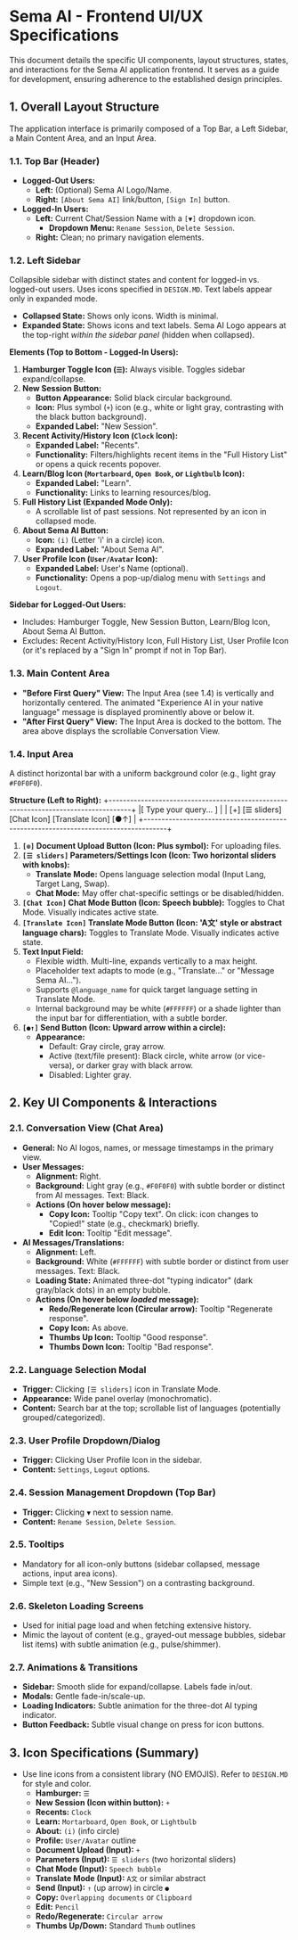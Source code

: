 # Sema AI - Frontend UI/UX Specifications

This document details the specific UI components, layout structures, states, and interactions for the Sema AI application frontend. It serves as a guide for development, ensuring adherence to the established design principles.

## 1. Overall Layout Structure

The application interface is primarily composed of a Top Bar, a Left Sidebar, a Main Content Area, and an Input Area.

### 1.1. Top Bar (Header)

*   **Logged-Out Users:**
    *   **Left:** (Optional) Sema AI Logo/Name.
    *   **Right:** `[About Sema AI]` link/button, `[Sign In]` button.
*   **Logged-In Users:**
    *   **Left:** Current Chat/Session Name with a `[▼]` dropdown icon.
        *   **Dropdown Menu:** `Rename Session`, `Delete Session`.
    *   **Right:** Clean; no primary navigation elements.

### 1.2. Left Sidebar

Collapsible sidebar with distinct states and content for logged-in vs. logged-out users. Uses icons specified in `DESIGN.MD`. Text labels appear only in expanded mode.

*   **Collapsed State:** Shows only icons. Width is minimal.
*   **Expanded State:** Shows icons and text labels. Sema AI Logo appears at the top-right *within the sidebar panel* (hidden when collapsed).

**Elements (Top to Bottom - Logged-In Users):**

1.  **Hamburger Toggle Icon (`☰`):** Always visible. Toggles sidebar expand/collapse.
2.  **New Session Button:**
    *   **Button Appearance:** Solid black circular background.
    *   **Icon:** Plus symbol (`+`) icon (e.g., white or light gray, contrasting with the black button background).
    *   **Expanded Label:** "New Session".
3.  **Recent Activity/History Icon (`Clock` Icon):**
    *   **Expanded Label:** "Recents".
    *   **Functionality:** Filters/highlights recent items in the "Full History List" or opens a quick recents popover.
4.  **Learn/Blog Icon (`Mortarboard`, `Open Book`, or `Lightbulb` Icon):**
    *   **Expanded Label:** "Learn".
    *   **Functionality:** Links to learning resources/blog.
5.  **Full History List (Expanded Mode Only):**
    *   A scrollable list of past sessions. Not represented by an icon in collapsed mode.
6.  **About Sema AI Button:**
    *   **Icon:** `(i)` (Letter 'i' in a circle) icon.
    *   **Expanded Label:** "About Sema AI".
7.  **User Profile Icon (`User/Avatar` Icon):**
    *   **Expanded Label:** User's Name (optional).
    *   **Functionality:** Opens a pop-up/dialog menu with `Settings` and `Logout`.

**Sidebar for Logged-Out Users:**
*   Includes: Hamburger Toggle, New Session Button, Learn/Blog Icon, About Sema AI Button.
*   Excludes: Recent Activity/History Icon, Full History List, User Profile Icon (or it's replaced by a "Sign In" prompt if not in Top Bar).

### 1.3. Main Content Area

*   **"Before First Query" View:** The Input Area (see 1.4) is vertically and horizontally centered. The animated "Experience AI in your native language" message is displayed prominently above or below it.
*   **"After First Query" View:** The Input Area is docked to the bottom. The area above displays the scrollable Conversation View.

### 1.4. Input Area

A distinct horizontal bar with a uniform background color (e.g., light gray `#F0F0F0`).

**Structure (Left to Right):**
+------------------------------------------------------------------------------------+
|[ Type your query... ]                                                      |
| [+] [☰ sliders] [Chat Icon] [Translate Icon]                          [●↑] |
+------------------------------------------------------------------------------------+


1.  **`[⊕]` Document Upload Button (Icon: Plus symbol):** For uploading files.
2.  **`[☰ sliders]` Parameters/Settings Icon (Icon: Two horizontal sliders with knobs):**
    *   **Translate Mode:** Opens language selection modal (Input Lang, Target Lang, Swap).
    *   **Chat Mode:** May offer chat-specific settings or be disabled/hidden.
3.  **`[Chat Icon]` Chat Mode Button (Icon: Speech bubble):** Toggles to Chat Mode. Visually indicates active state.
4.  **`[Translate Icon]` Translate Mode Button (Icon: 'A文' style or abstract language chars):** Toggles to Translate Mode. Visually indicates active state.
5.  **Text Input Field:**
    *   Flexible width. Multi-line, expands vertically to a max height.
    *   Placeholder text adapts to mode (e.g., "Translate..." or "Message Sema AI...").
    *   Supports `@language_name` for quick target language setting in Translate Mode.
    *   Internal background may be white (`#FFFFFF`) or a shade lighter than the input bar for differentiation, with a subtle border.
6.  **`[●↑]` Send Button (Icon: Upward arrow within a circle):**
    *   **Appearance:**
        *   Default: Gray circle, gray arrow.
        *   Active (text/file present): Black circle, white arrow (or vice-versa), or darker gray with black arrow.
        *   Disabled: Lighter gray.

## 2. Key UI Components & Interactions

### 2.1. Conversation View (Chat Area)

*   **General:** No AI logos, names, or message timestamps in the primary view.
*   **User Messages:**
    *   **Alignment:** Right.
    *   **Background:** Light gray (e.g., `#F0F0F0`) with subtle border or distinct from AI messages. Text: Black.
    *   **Actions (On hover below message):**
        *   **Copy Icon:** Tooltip "Copy text". On click: icon changes to "Copied!" state (e.g., checkmark) briefly.
        *   **Edit Icon:** Tooltip "Edit message".
*   **AI Messages/Translations:**
    *   **Alignment:** Left.
    *   **Background:** White (`#FFFFFF`) with subtle border or distinct from user messages. Text: Black.
    *   **Loading State:** Animated three-dot "typing indicator" (dark gray/black dots) in an empty bubble.
    *   **Actions (On hover below *loaded* message):**
        *   **Redo/Regenerate Icon (Circular arrow):** Tooltip "Regenerate response".
        *   **Copy Icon:** As above.
        *   **Thumbs Up Icon:** Tooltip "Good response".
        *   **Thumbs Down Icon:** Tooltip "Bad response".

### 2.2. Language Selection Modal

*   **Trigger:** Clicking `[☰ sliders]` icon in Translate Mode.
*   **Appearance:** Wide panel overlay (monochromatic).
*   **Content:** Search bar at the top; scrollable list of languages (potentially grouped/categorized).

### 2.3. User Profile Dropdown/Dialog

*   **Trigger:** Clicking User Profile Icon in the sidebar.
*   **Content:** `Settings`, `Logout` options.

### 2.4. Session Management Dropdown (Top Bar)

*   **Trigger:** Clicking `▼` next to session name.
*   **Content:** `Rename Session`, `Delete Session`.

### 2.5. Tooltips

*   Mandatory for all icon-only buttons (sidebar collapsed, message actions, input area icons).
*   Simple text (e.g., "New Session") on a contrasting background.

### 2.6. Skeleton Loading Screens

*   Used for initial page load and when fetching extensive history.
*   Mimic the layout of content (e.g., grayed-out message bubbles, sidebar list items) with subtle animation (e.g., pulse/shimmer).

### 2.7. Animations & Transitions

*   **Sidebar:** Smooth slide for expand/collapse. Labels fade in/out.
*   **Modals:** Gentle fade-in/scale-up.
*   **Loading Indicators:** Subtle animation for the three-dot AI typing indicator.
*   **Button Feedback:** Subtle visual change on press for icon buttons.

## 3. Icon Specifications (Summary)

*   Use line icons from a consistent library (NO EMOJIS). Refer to `DESIGN.MD` for style and color.
    *   **Hamburger:** `☰`
    *   **New Session (Icon within button):** `+`
    *   **Recents:** `Clock`
    *   **Learn:** `Mortarboard`, `Open Book`, or `Lightbulb`
    *   **About:** `(i)` (info circle)
    *   **Profile:** `User/Avatar` outline
    *   **Document Upload (Input):** `+`
    *   **Parameters (Input):** `☰ sliders` (two horizontal sliders)
    *   **Chat Mode (Input):** `Speech bubble`
    *   **Translate Mode (Input):** `A文` or similar abstract
    *   **Send (Input):** `↑` (up arrow) in circle `●`
    *   **Copy:** `Overlapping documents` or `Clipboard`
    *   **Edit:** `Pencil`
    *   **Redo/Regenerate:** `Circular arrow`
    *   **Thumbs Up/Down:** Standard `Thumb` outlines



